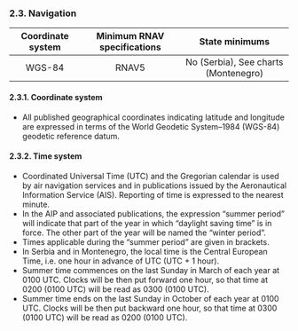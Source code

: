 ### 	2.3. Navigation

| Coordinate system | Minimum RNAV specifications |            State minimums            |
| :---------------: | :-------------------------: | :----------------------------------: |
|      WGS-84       |            RNAV5            | No (Serbia), See charts (Montenegro) |

#### 2.3.1. Coordinate system

- All published geographical coordinates indicating latitude and longitude are expressed in terms of the World Geodetic System–1984 (WGS-84) geodetic reference datum.


#### 2.3.2. Time system

- Coordinated Universal Time (UTC) and the Gregorian calendar is used by air navigation services and in publications issued by the Aeronautical Information Service (AIS). Reporting of time is expressed to the nearest minute.
- In the AIP and associated publications, the expression “summer period” will indicate that part of the year in which “daylight saving time” is in force. The other part of the year will be named the “winter period”.
- Times applicable during the “summer period” are given in brackets.
- In Serbia and in Montenegro, the local time is the Central European Time, i.e. one hour in advance of UTC (UTC + 1 hour).
- Summer time commences on the last Sunday in March of each year at 0100 UTC. Clocks will be then put forward one hour, so that time at 0200 (0100 UTC) will be read as 0300 (0100 UTC).
- Summer time ends on the last Sunday in October of each year at 0100 UTC. Clocks will be then put backward one hour, so that time at 0300 (0100 UTC) will be read as 0200 (0100 UTC).

